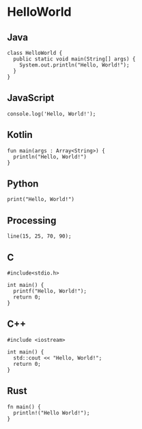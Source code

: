 # HelloWorld

## Java

```
class HelloWorld {
  public static void main(String[] args) {
    System.out.println("Hello, World!"); 
  }
}
```

## JavaScript

```
console.log('Hello, World!');
```

## Kotlin

```
fun main(args : Array<String>) {
  println("Hello, World!")
}
```

## Python

```
print("Hello, World!")
```

## Processing

```
line(15, 25, 70, 90);
```

## C

```
#include<stdio.h>

int main() {
  printf("Hello, World!");
  return 0;
}
```

## C++

```
#include <iostream>

int main() {
  std::cout << "Hello, World!";
  return 0;
}
```

## Rust

```
fn main() {
  println!("Hello World!");
}
```
